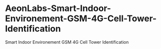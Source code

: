 # AeonLabs-Smart-Indoor-Environement-GSM-4G-Cell-Tower-Identification
Smart Indoor Environement GSM 4G Cell Tower Identification
